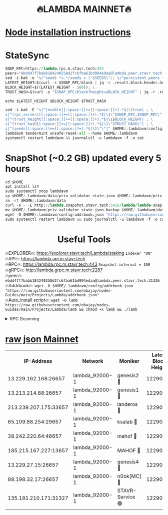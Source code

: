 <h1 align="center"> 🔥LAMBDA MAINNET🔥</h1>


[Node installation instructions](https://github.com/obajay/nodes-Guides/tree/main/Projects/Lambda)
=


# StateSync
```python
SNAP_RPC=https://lambda.rpc.m.stavr.tech:443
peers="ebdd47f7babb184240258d2fc6fba61bd994edaa@lambda.peer.stavr.tech:31326" 
sed -i.bak -e "s/^seeds *=.*/seeds = \"$SEEDS\"/; s/^persistent_peers *=.*/persistent_peers = \"$PEERS\"/" $HOME/.lambdavm/config/config.toml
LATEST_HEIGHT=$(curl -s $SNAP_RPC/block | jq -r .result.block.header.height); \
BLOCK_HEIGHT=$((LATEST_HEIGHT - 100)); \
TRUST_HASH=$(curl -s "$SNAP_RPC/block?height=$BLOCK_HEIGHT" | jq -r .result.block_id.hash)

echo $LATEST_HEIGHT $BLOCK_HEIGHT $TRUST_HASH

sed -i.bak -E "s|^(enable[[:space:]]+=[[:space:]]+).*$|\1true| ; \
s|^(rpc_servers[[:space:]]+=[[:space:]]+).*$|\1\"$SNAP_RPC,$SNAP_RPC\"| ; \
s|^(trust_height[[:space:]]+=[[:space:]]+).*$|\1$BLOCK_HEIGHT| ; \
s|^(trust_hash[[:space:]]+=[[:space:]]+).*$|\1\"$TRUST_HASH\"| ; \
s|^(seeds[[:space:]]+=[[:space:]]+).*$|\1\"\"|" $HOME/.lambdavm/config/config.toml
lambdavm tendermint unsafe-reset-all --home $HOME/.lambdavm
systemctl restart lambdavm && journalctl -u lambdavm -f -o cat

```
# SnapShot (~0.2 GB) updated every 5 hours
```python
cd $HOME
apt install lz4
sudo systemctl stop lambdavm
cp $HOME/.lambdavm/data/priv_validator_state.json $HOME/.lambdavm/priv_validator_state.json.backup
rm -rf $HOME/.lambdavm/data
curl -o - -L http://lambda.snapshot.stavr.tech:5016/lambda/lambda-snap.tar.lz4 | lz4 -c -d - | tar -x -C $HOME/.lambdavm --strip-components 2
mv $HOME/.lambdavm/priv_validator_state.json.backup $HOME/.lambdavm/data/priv_validator_state.json
wget -O $HOME/.lambdavm/config/addrbook.json "https://raw.githubusercontent.com/obajay/nodes-Guides/main/Projects/Lambda/addrbook.json"
sudo systemctl restart lambdavm && sudo journalctl -u lambdavm -f -o cat
```
 <h1 align="center"> Useful Tools</h1>

🔥EXPLORER🔥:      https://explorer.stavr.tech/Lambda/staking	        `Indexer "ON"` \
🔥API🔥: 			 		 https://lambda.api.m.stavr.tech \
🔥RPC🔥:           https://lambda.rpc.m.stavr.tech:443	              `Snapshot-interval = 100` \
🔥gRPC🔥:          http://lambda.grpc.m.stavr.tech:2287 \
🔥peer🔥:					 `ebdd47f7babb184240258d2fc6fba61bd994edaa@lambda.peer.stavr.tech:31326` \
🔥Addrbook🔥:    ```wget -O $HOME/.lambdavm/config/addrbook.json "https://raw.githubusercontent.com/obajay/nodes-Guides/main/Projects/Lambda/addrbook.json"``` \
🔥Auto_install script🔥: ```wget -O lamb https://raw.githubusercontent.com/obajay/nodes-Guides/main/Projects/Lambda/lamb && chmod +x lamb && ./lamb```


<details>
<summary>RPC Scanning</summary>

<h2 align="center"> We scan nodes in real time every 4 hours. And we provide the final result of RPC endpoints.
We cannot influence the operation of these nodes in any way. </h2>


```python
If Voting Power is higher than 0 --> then the Node is a validator of the network and may be subject to attack and be a potential threat to the chain.
```
```python
We marked such validators with a red symbol
```

</details>

[raw json Mainnet](https://rpc-check.lambm.stavr.tech/lambm/rpc-lambm-result.json)
=


<table><tr><th>IP-Address</th><th>Network</th><th>Moniker</th><th>Latest Block Height</th><th>Earliest Block Height</th><th>Catching Up</th><th>Tx Index</th><th>Voting Power</th><th>Scan Time</th></tr><tr><td>13.229.162.168:26657</td><td>lambda_92000-1</td><td>genesis2 🔴</td><td>12290650</td><td>1</td><td>False</td><td>on</td><td>15782433</td><td>2024-03-21T18:35:34.331726320UTC</td></tr><tr><td>13.213.214.88:26657</td><td>lambda_92000-1</td><td>genesis1 🔴</td><td>12290652</td><td>1</td><td>False</td><td>on</td><td>730456</td><td>2024-03-21T18:35:39.088648229UTC</td></tr><tr><td>213.239.207.175:33657</td><td>lambda_92000-1</td><td>landeros 🔴</td><td>12290650</td><td>8136001</td><td>False</td><td>off</td><td>1920695</td><td>2024-03-21T18:35:29.060687145UTC</td></tr><tr><td>65.109.88.254:29657</td><td>lambda_92000-1</td><td>ksalab 🔴</td><td>12290653</td><td>8715001</td><td>False</td><td>on</td><td>510465</td><td>2024-03-21T18:35:43.769335554UTC</td></tr><tr><td>38.242.220.64:46657</td><td>lambda_92000-1</td><td>mahof 🔴</td><td>12290653</td><td>10131001</td><td>False</td><td>off</td><td>770350</td><td>2024-03-21T18:35:44.106789556UTC</td></tr><tr><td>185.215.167.227:13657</td><td>lambda_92000-1</td><td>MAHOF 🔴</td><td>12290651</td><td>10134001</td><td>False</td><td>on</td><td>2051510</td><td>2024-03-21T18:35:37.881405215UTC</td></tr><tr><td>13.229.27.15:26657</td><td>lambda_92000-1</td><td>genesis4 🔴</td><td>12290651</td><td>11043001</td><td>False</td><td>on</td><td>9552156</td><td>2024-03-21T18:35:37.557312753UTC</td></tr><tr><td>88.198.32.17:26657</td><td>lambda_92000-1</td><td>n0ok[MC] 🔴</td><td>12290653</td><td>12190653</td><td>False</td><td>off</td><td>1578630</td><td>2024-03-21T18:35:46.360020385UTC</td></tr><tr><td>135.181.210.171:31327</td><td>lambda_92000-1</td><td>STAVR-Service 🟢</td><td>12290653</td><td>12290001</td><td>False</td><td>on</td><td>0</td><td>2024-03-21T18:35:43.447974396UTC</td></tr></table>
